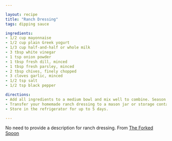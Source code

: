 ```yaml
---

layout: recipe
title: "Ranch Dressing"
tags: dipping sauce

ingredients:
- 1/2 cup mayonnaise
- 1/2 cup plain Greek yogurt
- 1/3 cup half-and-half or whole milk
- 3 tbsp white vinegar
- 1 tsp onion powder
- 1 tbsp fresh dill, minced
- 1 tbsp fresh parsley, minced
- 2 tbsp chives, finely chopped
- 3 cloves garlic, minced
- 1/2 tsp salt
- 1/2 tsp black pepper

directions:
- Add all ingredients to a medium bowl and mix well to combine. Season with additional salt, pepper, and fresh herbs to suit your own personal preference. If the dressing is too thick, simply add additional half-and-half, milk, or water, one tablespoon at a time, until desired consistency is reached.
- Transfer your homemade ranch dressing to a mason jar or storage container with a tight-fitting lid.
- Store in the refrigerator for up to 5 days.

---
```


No need to provide a description for ranch dressing. From [The Forked Spoon](https://theforkedspoon.com/homemade-ranch-dressing/)